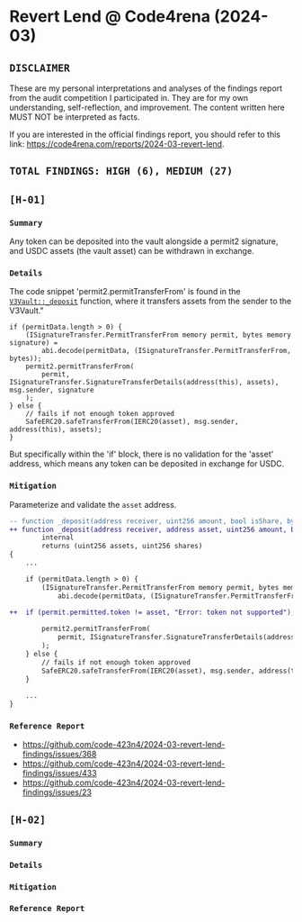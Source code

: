 # Revert Lend @ Code4rena (2024-03)
## `DISCLAIMER` 

These are my personal interpretations and analyses of the findings report from the audit competition I participated in. They are for my own understanding, self-reflection, and improvement. The content written here MUST NOT be interpreted as facts.

If you are interested in the official findings report, you should refer to this link: https://code4rena.com/reports/2024-03-revert-lend.

## `TOTAL FINDINGS: HIGH (6), MEDIUM (27)`
## `[H-01]`
### `Summary`

Any token can be deposited into the vault alongside a permit2 signature, and USDC assets (the vault asset) can be withdrawn in exchange.

### `Details`

The code snippet 'permit2.permitTransferFrom' is found in the [`V3Vault::_deposit`](https://github.com/code-423n4/2024-03-revert-lend/blob/62ad70e634082930aed861e153d2c1e0cc94e44e/src/V3Vault.sol#L877-L917) function, where it transfers assets from the sender to the V3Vault."

```solidity
if (permitData.length > 0) {
    (ISignatureTransfer.PermitTransferFrom memory permit, bytes memory signature) =
        abi.decode(permitData, (ISignatureTransfer.PermitTransferFrom, bytes));
    permit2.permitTransferFrom(
        permit, ISignatureTransfer.SignatureTransferDetails(address(this), assets), msg.sender, signature
    );
} else {
    // fails if not enough token approved
    SafeERC20.safeTransferFrom(IERC20(asset), msg.sender, address(this), assets);
}
```
But specifically within the 'if' block, there is no validation for the 'asset' address, which means any token can be deposited in exchange for USDC.

### `Mitigation`

Parameterize and validate the `asset` address.

```diff
-- function _deposit(address receiver, uint256 amount, bool isShare, bytes memory permitData)
++ function _deposit(address receiver, address asset, uint256 amount, bool isShare, bytes memory permitData)
        internal
        returns (uint256 assets, uint256 shares)
{
    ...

    if (permitData.length > 0) {
        (ISignatureTransfer.PermitTransferFrom memory permit, bytes memory signature) =
            abi.decode(permitData, (ISignatureTransfer.PermitTransferFrom, bytes));

++  if (permit.permitted.token != asset, "Error: token not supported");    
        
        permit2.permitTransferFrom(
            permit, ISignatureTransfer.SignatureTransferDetails(address(this), assets), msg.sender, signature
        );
    } else {
        // fails if not enough token approved
        SafeERC20.safeTransferFrom(IERC20(asset), msg.sender, address(this), assets);
    }
    
    ...
}
```
### `Reference Report`
- https://github.com/code-423n4/2024-03-revert-lend-findings/issues/368
- https://github.com/code-423n4/2024-03-revert-lend-findings/issues/433
- https://github.com/code-423n4/2024-03-revert-lend-findings/issues/23


## `[H-02]`
### `Summary`

### `Details`

### `Mitigation`

### `Reference Report`
